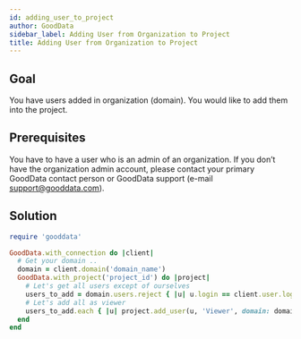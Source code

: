 ```yaml
---
id: adding_user_to_project
author: GoodData
sidebar_label: Adding User from Organization to Project
title: Adding User from Organization to Project
---
```


Goal
-------

You have users added in organization (domain). You would like to add
them into the project.

Prerequisites
-------------

You have to have a user who is an admin of an organization. If you don’t
have the organization admin account, please contact your primary
GoodData contact person or GoodData support (e-mail
<support@gooddata.com>).

Solution
--------


```ruby
require 'gooddata'

GoodData.with_connection do |client|
  # Get your domain ..
  domain = client.domain('domain_name')
  GoodData.with_project('project_id') do |project|
    # Let's get all users except of ourselves
    users_to_add = domain.users.reject { |u| u.login == client.user.login }
    # Let's add all as viewer
    users_to_add.each { |u| project.add_user(u, 'Viewer', domain: domain) }
  end
end
```
